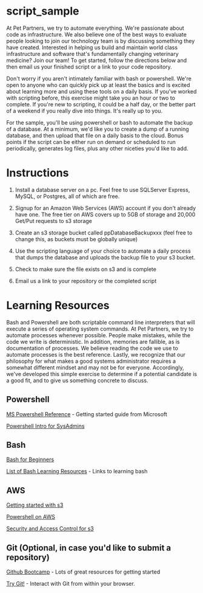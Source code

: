 # script_sample
At Pet Partners, we try to automate everything.  We're passionate about code as infrastructure. We also believe one of the best ways to evaluate people looking to join our technology team is by discussing something they have created.  Interested in helping us build and maintain world class infrastructure and software that's fundamentally changing veterinary medicine?  Join our team!  To get started, follow the directions below and then email us your finished script or a link to your code repository.  

Don't worry if you aren't intimately familiar with bash or powershell.  We're open to anyone who can quickly pick up at least the basics  and is excited about learning more and using these tools on a daily basis.  If you've worked with scripting before, this exercise might take you an hour or two to complete.  If you're new to scripting, it could be a half day, or the better part of a weekend if you really dive into things.  It's really up to you.

For the sample, you'll be using powershell or bash to automate the backup of a database.  At a minimum, we'd like you to create a dump of a running database, and then upload that file on a daily basis to the cloud.  Bonus points if the script can be either run on demand or scheduled to run periodically, generates log files, plus any other niceties you'd like to add.

# Instructions

1) Install a database server on a pc.  Feel free to use SQLServer Express, MySQL, or Postgres, all of which are free.

2) Signup for an Amazon Web Services (AWS) account if you don't already have one. The free tier on AWS covers up to 5GB of storage and 20,000 Get/Put requests to s3 storage

3) Create an s3 storage bucket called ppDatabaseBackupxxx (feel free to change this, as buckets must be globally unique)

4) Use the scripting language of your choice to automate a daily process that dumps the database and uploads the backup file to your s3 bucket. 

4) Check to make sure the file exists on s3 and is complete

5) Email us a link to your repository or the completed script

# Learning Resources
Bash and Powershell are both scriptable command line interpreters that will execute a series of operating system commands.  At Pet Partners, we try to automate processes whenever possible.  People make mistakes, while the code we write is deterministic.  In addition, memories are fallible, as is documentation of processes.  We believe reading the code we use to automate processes is the best reference.  Lastly, we recognize that our philosophy for what makes a good systems administrator requires a somewhat different mindset and may not be for everyone.  Accordingly, we've developed this simple exercise to determine if a potential candidate is a good fit, and to give us something concrete to discuss.

## Powershell
[MS Powershell Reference](https://technet.microsoft.com/en-us/library/bb978526.aspx) - Getting started guide from Microsoft

[Powershell Intro for SysAdmins](https://www.saotn.org/powershell-introduction-windows-server-administration-automation-scripting/)

## Bash
[Bash for Beginners](http://www.tldp.org/LDP/Bash-Beginners-Guide/html/Bash-Beginners-Guide.html)

[List of Bash Learning Resources](https://www.cyberciti.biz/open-source/learning-bash-scripting-for-beginners/) - Links to learning bash

## AWS
[Getting started with s3](https://aws.amazon.com/s3/getting-started/)

[Powershell on AWS](https://aws.amazon.com/documentation/powershell/)

[Security and Access Control for s3](http://docs.aws.amazon.com/AmazonS3/latest/dev/s3-access-control.html)

## Git (Optional, in case you'd like to submit a repository)
[Github Bootcamp](https://help.github.com/categories/bootcamp/) - Lots of great resources for getting started

[Try Git!](https://try.github.io) - Interact with Git from within your browser.
